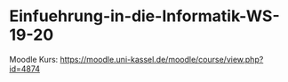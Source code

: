 # Einfuehrung-in-die-Informatik-WS-19-20

Moodle Kurs: https://moodle.uni-kassel.de/moodle/course/view.php?id=4874
